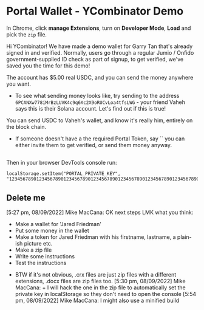 # Portal Wallet - YCombinator Demo

In Chrome, click **manage Extensions**, turn on **Developer Mode**, **Load** and pick the `zip` file.

Hi YCombinator! We have made a demo wallet for Garry Tan that's already signed in and verified. Normally, users go through a regular Jumio / Onfido government-supplied ID check as part of signup, to get verified, we've saved you the time for this demo! 

The account has $5.00 real USDC, and you can send the money anywhere you want. 

 - To see what sending money looks like, try sending to the address `6PCANXw778iMrBzLUVK4c9q6Xc2X9oRUCvLoa4tfsLWG` - your friend Vaheh says this is their Solana account. Let's find out if this is true! 

You can send USDC to Vaheh's wallet, and know it's really him, entirely on the block chain. 

 - If someone doesn't have a the required Portal Token, say `` you can either invite them to get verified, or send them money anyway.

## 
Then in your browser DevTools console run:

```
localStorage.setItem("PORTAL_PRIVATE_KEY", "1234567890123456789012345678901234567890123456789012345678901234567890123456789012345678")
```

## Delete me

[5:27 pm, 08/09/2022] Mike MacCana: OK next steps LMK what you think:

 - Make a wallet for 'Jared Friedman' 
 - Put some money in the wallet
 - Make a token for Jared Friedman with his firstname, lastname, a plain-ish picture etc.
 - Make a zip file
 - Write some instructions
 - Test the instructions

* BTW if it's not obvious, .crx files are just zip files with a different extensions, .docx files are zip files too.
[5:30 pm, 08/09/2022] Mike MacCana: + I will hack the one in the zip file to automatically set the private key in localStorage so they don't need to open the console
[5:54 pm, 08/09/2022] Mike MacCana: I might also use a minified build
